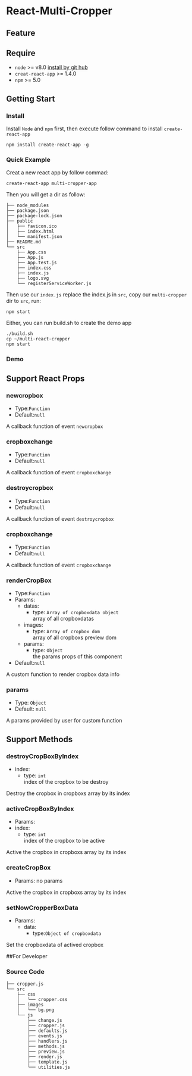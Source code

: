 # React-Multi-Cropper



## Feature

## Require
- `node` >= v8.0 [install by git hub](https://github.com/nodejs/node/blob/master/BUILDING.md)  
- `creat-react-app` >= 1.4.0  
- `npm` >= 5.0


## Getting Start
### Install
Install `Node` and `npm` first, then execute follow command to install `create-react-app`
```
npm install create-react-app -g
```
### Quick Example
Creat a new react app by follow commad:
```
create-react-app multi-cropper-app
```
Then you will get a dir as follow:
```
├── node_modules
├── package.json
├── package-lock.json
├── public
│   ├── favicon.ico
│   ├── index.html
│   └── manifest.json
├── README.md
└── src
    ├── App.css
    ├── App.js
    ├── App.test.js
    ├── index.css
    ├── index.js
    ├── logo.svg
    └── registerServiceWorker.js
```
Then use our `index.js` replace the index.js in `src`, copy our `multi-cropper` dir to `src`, run:
```
npm start
```
Either, you can run build.sh to create the demo app
```
./build.sh
cp ~/multi-react-cropper
npm start
```

### Demo


## Support React Props

### newcropbox
- Type:`Function`  
- Default:`null` 

A callback function of event `newcropbox`  

### cropboxchange
- Type:`Function`   
- Default:`null`

A callback function of event `cropboxchange`  

### destroycropbox
- Type:`Function`   
- Default:`null`

A callback function of event `destroycropbox`  

### cropboxchange
- Type:`Function`   
- Default:`null`

A callback function of event `cropboxchange`  

### renderCropBox
- Type:`Function`  
- Params: 
  - datas: 
    - type: `Array of cropboxdata object`  
  array of all cropboxdatas   
  - images:  
    - type: `Array of cropbox dom`  
  array of all cropboxs preview dom  
  - params:   
    - type: `Object`  
  the params props of this component  
- Default:`null`

A custom function to render cropbox data info  

### params
- Type: `Object`  
- Default: `null`

A params provided by user for custom function  


## Support Methods

### destroyCropBoxByIndex   
- index:  
  - type: `int`  
    index of the cropbox to be destroy
    
Destroy the cropbox in cropboxs array by its index  

### activeCropBoxByIndex  
  - Params: 
  - index:  
    - type: `int`    
    index of the cropbox to be active       

Active the cropbox in cropboxs array by its index  

### createCropBox  
- Params: no params     

Active the cropbox in cropboxs array by its index   

### setNowCropperBoxData
- Params: 
  - data: 
    - type:`Object of cropboxdata`          

Set the cropboxdata of actived cropbox

##For Developer
### Source Code
```text
├── cropper.js
└── src
    ├── css
    │   └── cropper.css
    ├── images
    │   └── bg.png
    └── js
        ├── change.js
        ├── cropper.js
        ├── defaults.js
        ├── events.js
        ├── handlers.js
        ├── methods.js
        ├── preview.js
        ├── render.js
        ├── template.js
        └── utilities.js

```
